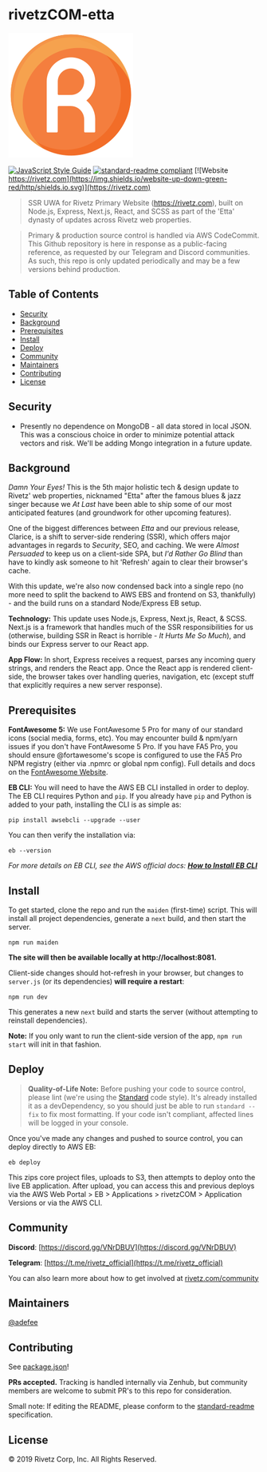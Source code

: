 # rivetzCOM-etta

![banner](/static/img/logo/250px.png)

[![JavaScript Style Guide](https://img.shields.io/badge/code_style-standard-brightgreen.svg)](https://standardjs.com)
[![standard-readme compliant](https://img.shields.io/badge/standard--readme-OK-green.svg?style=flat-square)](https://github.com/RichardLitt/standard-readme)
[![Website https://rivetz.com](https://img.shields.io/website-up-down-green-red/http/shields.io.svg)](https://rivetz.com)

> SSR UWA for Rivetz Primary Website (https://rivetz.com), built on Node.js, Express, Next.js, React, and SCSS as part of the &#39;Etta&#39; dynasty of updates across Rivetz web properties.

> Primary & production source control is handled via AWS CodeCommit. This Github repository is here in response as a public-facing reference, as requested by our Telegram and Discord communities. As such, this repo is only updated periodically and may be a few versions behind production.

## Table of Contents

- [Security](#security)
- [Background](#background)
- [Prerequisites](#prerequisites)
- [Install](#install)
- [Deploy](#deploy)
- [Community](#community)
- [Maintainers](#maintainers)
- [Contributing](#contributing)
- [License](#license)

## Security
- Presently no dependence on MongoDB - all data stored in local JSON. This was a conscious choice in order to minimize potential attack vectors and risk. We'll be adding Mongo integration in a future update.

## Background
*Damn Your Eyes!* This is the 5th major holistic tech & design update to Rivetz' web properties, nicknamed "Etta" after the famous blues & jazz singer because we *At Last* have been able to ship some of our most anticipated features (and groundwork for other upcoming features).

One of the biggest differences between *Etta* and our previous release, Clarice, is a shift to server-side rendering (SSR), which offers major advantages in regards to *Security*, SEO, and caching. We were *Almost Persuaded* to keep us on a client-side SPA, but *I'd Rather Go Blind* than have to kindly ask someone to hit 'Refresh' again to clear their browser's cache.

With this update, we're also now condensed back into a single repo (no more need to split the backend to AWS EBS and frontend on S3, thankfully) - and the build runs on a standard Node/Express EB setup.

**Technology:** This update uses Node.js, Express, Next.js, React, & SCSS. Next.js is a framework that handles much of the SSR responsibilities for us (otherwise, building SSR in React is horrible - *It Hurts Me So Much*), and binds our Express server to our React app.

**App Flow:** In short, Express receives a request, parses any incoming query strings, and renders the React app. Once the React app is rendered client-side, the browser takes over handling queries, navigation, etc (except stuff that explicitly requires a new server response).

## Prerequisites

**FontAwesome 5:** We use FontAwesome 5 Pro for many of our standard icons (social media, forms, etc). You may encounter build & npm/yarn issues if you don't have FontAwesome 5 Pro. If you have FA5 Pro, you should ensure @fortawesome's scope is configured to use the FA5 Pro NPM registry (either via .npmrc or global npm config). Full details and docs on the [FontAwesome Website](https://fontawesome.com/how-to-use/on-the-web/setup/using-package-managers#installing-pro).

**EB CLI:** You will need to have the AWS EB CLI installed in order to deploy. The EB CLI requires Python and `pip`. If you already have `pip` and Python is added to your path, installing the CLI is as simple as:
```shell
pip install awsebcli --upgrade --user
```
You can then verify the installation via:
```shell
eb --version
```
 *For more details on EB CLI, see the AWS official docs: [**How to Install EB CLI**](https://docs.aws.amazon.com/elasticbeanstalk/latest/dg/eb-cli3-install.html)*

## Install
To get started, clone the repo and run the `maiden` (first-time) script. This will install all project dependencies, generate a `next` build, and then start the server.
```shell
npm run maiden
```
**The site will then be available locally at http://localhost:8081.**

Client-side changes should hot-refresh in your browser, but changes to `server.js` (or its dependencies) **will require a restart**:
```shell
npm run dev
```
This generates a new `next` build and starts the server (without attempting to reinstall dependencies).

**Note:** If you only want to run the client-side version of the app, `npm run start` will init in that fashion.

## Deploy
> **Quality-of-Life Note:** Before pushing your code to source control, please lint (we're using the [Standard](https://github.com/standard/standard) code style). It's already installed it as a devDependency, so you should just be able to run `standard --fix` to fix most formatting. If your code isn't compliant, affected lines will be logged in your console.

Once you've made any changes and pushed to source control, you can deploy directly to AWS EB:
```shell
eb deploy
```
This zips core project files, uploads to S3, then attempts to deploy onto the live EB application. After upload, you can access this and previous deploys via the AWS Web Portal > EB > Applications > rivetzCOM > Application Versions or via the AWS CLI.

## Community
**Discord**: [https://discord.gg/VNrDBUV](https://discord.gg/VNrDBUV)

**Telegram**: [https://t.me/rivetz_official](https://t.me/rivetz_official)

You can also learn more about how to get involved at [rivetz.com/community](https://rivetz.com/community)

## Maintainers

[@adefee](https://github.com/adefee)

## Contributing

See [package.json](package.json)!

**PRs accepted.** Tracking is handled internally via Zenhub, but community members are welcome to submit PR's to this repo for consideration.

Small note: If editing the README, please conform to the [standard-readme](https://github.com/RichardLitt/standard-readme) specification.

## License

© 2019 Rivetz Corp, Inc. All Rights Reserved.
